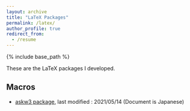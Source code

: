 ```yaml
---
layout: archive
title: "LaTeX Packages"
permalink: /latex/
author_profile: true
redirect_from:
  - /resume
---
```


{% include base_path %}

These are the LaTeX packages I developed.
## Macros
- [askw3 package](https://github.com/ryoya9826/askw3-dtx), last modified : 2021/05/14 (Document is Japanese)



